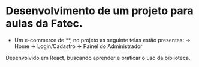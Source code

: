 # Desenvolvimento de um projeto para aulas da Fatec.
- Um e-commerce de **, no projeto as seguinte telas estão presentes:
  -> Home
  -> Login/Cadastro
  -> Painel do Administrador

Desenvolvido em React, buscando aprender e praticar o uso da biblioteca.
